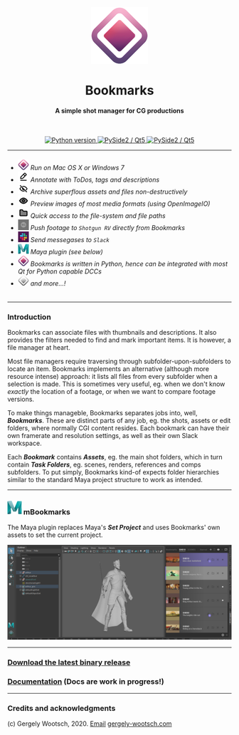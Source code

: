 <p align="center">

</p>

<center>
  <img src="./bookmarks/rsc/icon.png" alt="Bookmarks" height=128/>
  <h1>Bookmarks</h1>
  <h4>A simple shot manager for CG productions</h4><br>

  <p align="center">
    <a href="http://gergely-wootsch.com">
        <img src="https://img.shields.io/badge/Python-2.7-lightgrey.svg" alt="Python version">
    </a>
    <a href="http://gergely-wootsch.com">
        <img src="https://img.shields.io/badge/Qt-5.6%2B-lightgrey.svg" alt="PySide2 / Qt5">
    </a>
    <a href="http://gergely-wootsch.com">
        <img src="https://img.shields.io/badge/platform-windows%20%7C%20osx-lightgray.svg" alt="PySide2 / Qt5">
    </a>
  </p>
</center>

* * *

<!-- straighforward uncomplicated clear smooth manageble -->

<h6>

-   <img src="./bookmarks/rsc/icon.png" height=24> Run on Mac OS X or Windows 7
-   <img src="./bookmarks/rsc/todo.png" height=24> Annotate with ToDos, tags and descriptions
-   <img src="./bookmarks/rsc/archived.png" height=24> Archive superflous assets and files non-destructively
-   <img src="./bookmarks/rsc/active.png" height=24> Preview images of most media formats (using OpenImageIO)
-   <img src="./bookmarks/rsc/folder.png" height=24> Quick access to the file-system and file paths
-   <img src="./bookmarks/rsc/rv.png" height=24> Push footage to `Shotgun RV` directly from Bookmarks
-   <img src="./bookmarks/rsc/slack_color.png" height=24> Send messegases to `Slack`
-   <img src="./bookmarks/rsc/maya.png" height=24> Maya plugin (see below)
-   <img src="./bookmarks/rsc/icon.png" height=24> Bookmarks is written in Python, hence can be integrated with most _Qt for Python_ capable DCCs
-   <img src="./bookmarks/rsc/icon_bw.png" height=24> and more...!

</h6>

* * *

<h3>Introduction</h3>

Bookmarks can associate files with thumbnails and descriptions. It also provides the
filters needed to find and mark important items. It is however, a file manager at heart.

Most file managers require traversing through subfolder-upon-subfolders to locate an item. Bookmarks implements an alternative (although more resource intense) approach: it lists all files from every subfolder when a selection is made. This is sometimes very useful, eg. when we don't know _exactly_
the location of a footage, or when we want to compare footage versions.

To make things manageble, Bookmarks separates jobs into, well, _**Bookmarks**_. These are distinct parts of any job, eg. the shots, assets or edit folders, where normally CGI content resides. Each bookmark can have their own framerate and resolution settings, as well as their
own Slack workspace.

Each _**Bookmark**_ contains _**Assets**_, eg. the main shot folders, which in turn contain
_**Task Folders**_, eg. scenes, renders, references and comps subfolders.
To put simply, Bookmarks kind-of expects folder hierarchies similar to the standard Maya project structure to work as intended.


* * *

### <img src="./bookmarks/rsc/maya.png" height=32> mBookmarks

The Maya plugin replaces Maya's **_Set Project_** and uses Bookmarks' own assets
to set the current project.

<p align="center">
 <img src="./bookmarks/rsc/maya_preview.png" alt="Maya"/>
</p>

* * *

### [Download the latest binary release](https://github.com/wgergely/Bookmarks/releases)

### [Documentation](https://wgergely.github.io/Bookmarks) (Docs are work in progress!)

* * *

<!-- <p align="center">
 <img src="./bookmarks/rsc/draganddrop.gif" alt="Maya"/>
</p> -->

### Credits and acknowledgments

(c) Gergely Wootsch, 2020.
[Email](hello@gergely-wootsch.com)
[gergely-wootsch.com](http://gergely-wootsch.com)

